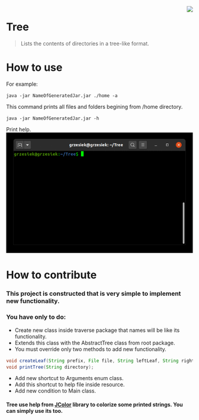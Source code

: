 <img src="tree.ico" align="right" />

# Tree
> Lists the contents of directories in a tree-like format.

# How to use
For example:
```sbtshell
java -jar NameOfGeneratedJar.jar ./home -a
```
This command prints all files and folders begining from /home directory.

```sbtshell
java -jar NameOfGeneratedJar.jar -h
```
Print help.
![](tree.gif)

# How to contribute
### This project is constructed that is very simple to implement new functionality.   
### You have only to do:

* Create new class inside traverse package that names will be like its functionality.
* Extends this class with the AbstractTree class from root package.
* You must override only two methods to add new functionality.
```java
void createLeaf(String prefix, File file, String leftLeaf, String rightLeaf);
void printTree(String directory);
```
 * Add new shortcut to Arguments enum class.
 * Add this shortcut to help file inside resource.
 * Add new condition to Main class.
 
 #### Tree use help from [JColor](https://github.com/dialex/JColor) library to colorize some printed strings. You can simply use its too.

